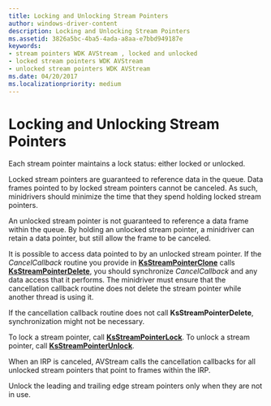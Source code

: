 ```yaml
---
title: Locking and Unlocking Stream Pointers
author: windows-driver-content
description: Locking and Unlocking Stream Pointers
ms.assetid: 3826a5bc-4ba5-4ada-a8aa-e7bbd949187e
keywords:
- stream pointers WDK AVStream , locked and unlocked
- locked stream pointers WDK AVStream
- unlocked stream pointers WDK AVStream
ms.date: 04/20/2017
ms.localizationpriority: medium
---
```


# Locking and Unlocking Stream Pointers





Each stream pointer maintains a lock status: either locked or unlocked.

Locked stream pointers are guaranteed to reference data in the queue. Data frames pointed to by locked stream pointers cannot be canceled. As such, minidrivers should minimize the time that they spend holding locked stream pointers.

An unlocked stream pointer is not guaranteed to reference a data frame within the queue. By holding an unlocked stream pointer, a minidriver can retain a data pointer, but still allow the frame to be canceled.

It is possible to access data pointed to by an unlocked stream pointer. If the *CancelCallback* routine you provide in [**KsStreamPointerClone**](https://msdn.microsoft.com/library/windows/hardware/ff567129) calls [**KsStreamPointerDelete**](https://msdn.microsoft.com/library/windows/hardware/ff567130), you should synchronize *CancelCallback* and any data access that it performs. The minidriver must ensure that the cancellation callback routine does not delete the stream pointer while another thread is using it.

If the cancellation callback routine does not call **KsStreamPointerDelete**, synchronization might not be necessary.

To lock a stream pointer, call [**KsStreamPointerLock**](https://msdn.microsoft.com/library/windows/hardware/ff567134). To unlock a stream pointer, call [**KsStreamPointerUnlock**](https://msdn.microsoft.com/library/windows/hardware/ff567137).

When an IRP is canceled, AVStream calls the cancellation callbacks for all unlocked stream pointers that point to frames within the IRP.

Unlock the leading and trailing edge stream pointers only when they are not in use.

 

 




